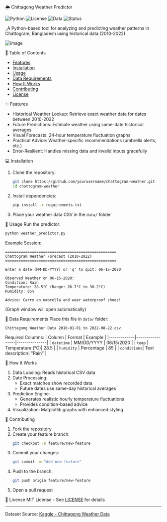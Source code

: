  🌦️ Chittagong Weather Predictor
 
 ![Python](https://img.shields.io/badge/python-3.10%2B-blue)
![License](https://img.shields.io/badge/license-MIT-green)
![Data](https://img.shields.io/badge/dataset-2010--2022-orange)
![Status](https://img.shields.io/badge/status-active-brightgreen)

_A Python-based tool for analyzing and predicting weather patterns in Chattogram, Bangladesh using historical data (2010-2022)

![image](https://github.com/user-attachments/assets/f7fb36a9-bf79-4038-947a-4e7915c27e4a)

 📖 Table of Contents
- [Features](-features)
- [Installation](-installation)
- [Usage](-usage)
- [Data Requirements](-data-requirements)
- [How It Works](-how-it-works)
- [Contributing](-contributing)
- [License](-license)

 ✨ Features
- Historical Weather Lookup: Retrieve exact weather data for dates between 2010-2022
- Future Predictions: Estimate weather using same-date historical averages
- Visual Forecasts: 24-hour temperature fluctuation graphs
- Practical Advice: Weather-specific recommendations (umbrella alerts, etc.)
- Error-Resilient: Handles missing data and invalid inputs gracefully

 💻 Installation
1. Clone the repository:
   ```bash
   git clone https://github.com/yourusername/chattogram-weather.git
   cd chattogram-weather
   ```

2. Install dependencies:
   ```bash
   pip install -r requirements.txt
   ```

3. Place your weather data CSV in the `data/` folder

 🚀 Usage
Run the predictor:
```bash
python weather_predictor.py
```

Example Session:
```
==================================================
Chattogram Weather Forecast (2010-2022)
==================================================

Enter a date (MM-DD-YYYY) or 'q' to quit: 06-15-2020

Observed Weather on 06-15-2020:
Condition: Rain
Temperature: 28.5°C (Range: 26.7°C to 30.2°C)
Humidity: 85%

Advice: Carry an umbrella and wear waterproof shoes!
```
(Graph window will open automatically)

 📂 Data Requirements
Place this file in `data/` folder:
```
Chittagong Weather Data 2010-01-01 to 2022-08-22.csv
```

Required Columns:
| Column      | Format          | Example       |
|-------------|-----------------|---------------|
| `datetime`  | MM/DD/YYYY      | 06/15/2020    |
| `temp`      | Temperature (°C)| 28.5          |
| `humidity`  | Percentage      | 85            |
| `conditions`| Text description| "Rain"        |

 🔧 How It Works
1. Data Loading: Reads historical CSV data
2. Date Processing:
   - Exact matches show recorded data
   - Future dates use same-day historical averages
3. Prediction Engine:
   - Generates realistic hourly temperature fluctuations
   - Provides condition-based advice
4. Visualization: Matplotlib graphs with enhanced styling

 🤝 Contributing
1. Fork the repository
2. Create your feature branch:
   ```bash
   git checkout -b feature/new-feature
   ```
3. Commit your changes:
   ```bash
   git commit -m "Add new feature"
   ```
4. Push to the branch:
   ```bash
   git push origin feature/new-feature
   ```
5. Open a pull request

 📜 License
MIT License - See [LICENSE](https://github.com/Souad-Hasan/Chittagong-Climate-Predictor/blob/ee18594b69c0aa9f26bd5c9cda9c018c0b015950/MIT%20license.txt) for details

---

Dataset Source: [Kaggle - Chittagong Weather Data](https://www.kaggle.com/datasets/mohammadsadmantahsin/chittagong-weather-data-from-2000-to-2020)
